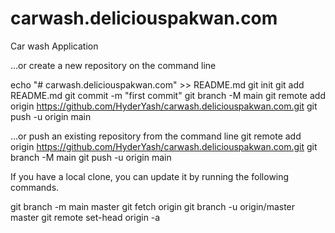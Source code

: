 # carwash.deliciouspakwan.com
Car wash Application

…or create a new repository on the command line

echo "# carwash.deliciouspakwan.com" >> README.md
git init
git add README.md
git commit -m "first commit"
git branch -M main
git remote add origin https://github.com/HyderYash/carwash.deliciouspakwan.com.git
git push -u origin main




…or push an existing repository from the command line
git remote add origin https://github.com/HyderYash/carwash.deliciouspakwan.com.git
git branch -M main
git push -u origin main










If you have a local clone, you can update it by running the following commands.

git branch -m main master
git fetch origin
git branch -u origin/master master
git remote set-head origin -a
